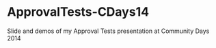 ApprovalTests-CDays14
=====================

Slide and demos of my Approval Tests presentation at Community Days 2014
